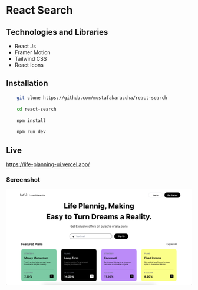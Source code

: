 # React Search


## Technologies and Libraries

- React Js
- Framer Motion
- Tailwind CSS
- React Icons

  
## Installation 

```bash 
    git clone https://github.com/mustafakaracuha/react-search
```
```bash 
    cd react-search
```
```bash 
    npm install
```
```bash 
    npm run dev
```


    
## Live
https://life-planning-ui.vercel.app/

  
### Screenshot

<img align="center" width="900" width="900" src="https://github.com/mustafakaracuha/life-planning-ui/blob/main/src/assests/images/screenshot.png" />

  
